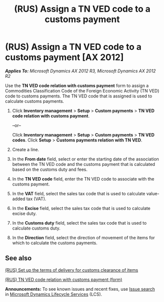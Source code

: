 ﻿---
title: (RUS) Assign a TN VED code to a customs payment
TOCTitle: (RUS) Assign a TN VED code to a customs payment
ms:assetid: a8aa6c88-c5f6-4231-b2da-6d9adaa184ae
ms:mtpsurl: https://technet.microsoft.com/en-us/library/JJ733266(v=AX.60)
ms:contentKeyID: 49685233
ms.date: 04/18/2014
mtps_version: v=AX.60
---

# (RUS) Assign a TN VED code to a customs payment [AX 2012]


_**Applies To:** Microsoft Dynamics AX 2012 R3, Microsoft Dynamics AX 2012 R2_

Use the **TN VED code relation with customs payment** form to assign a Commodities Classification Code of the Foreign Economic Activity (TN VED) code to customs payments. The TN VED code that is assigned is used to calculate customs payments.

1.  Click **Inventory management** \> **Setup** \> **Custom payments** \> **TN VED code relation with customs payment**.
    
    –or–
    
    Click **Inventory management** \> **Setup** \> **Custom payments** \> **TN VED codes**. Click **Setup** \> **Customs payments relation with TN VED**.

2.  Create a line.

3.  In the **From date** field, select or enter the starting date of the association between the TN VED code and the customs payment that is calculated based on the customs duty and fees.

4.  In the **TN VED code** field, enter the TN VED code to associate with the customs payment.

5.  In the **VAT** field, select the sales tax code that is used to calculate value-added tax (VAT).

6.  In the **Excise** field, select the sales tax code that is used to calculate excise duty.

7.  In the **Customs duty** field, select the sales tax code that is used to calculate customs duty.

8.  In the **Direction** field, select the direction of movement of the items for which to calculate the customs payments.

## See also

[(RUS) Set up the terms of delivery for customs clearance of items](rus-set-up-the-terms-of-delivery-for-customs-clearance-of-items.md)

[(RUS) TN VED code relation with customs payment (form)](https://technet.microsoft.com/en-us/library/jj711418\(v=ax.60\))

  
**Announcements:** To see known issues and recent fixes, use [Issue search](http://go.microsoft.com/fwlink/?linkid=389258) in [Microsoft Dynamics Lifecycle Services](http://go.microsoft.com/fwlink/?linkid=306505) (LCS).

